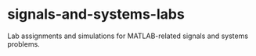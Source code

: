 # signals-and-systems-labs
Lab assignments and simulations for MATLAB-related signals and systems problems.
